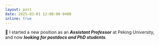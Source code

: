 ```yaml
---
layout: post
date: 2025-03-01 12:00:00-0400
inline: true
---
```


:tada: I started a new position as an ***Assistant Professor*** at Peking University, and now ***looking for postdocs and PhD students***.